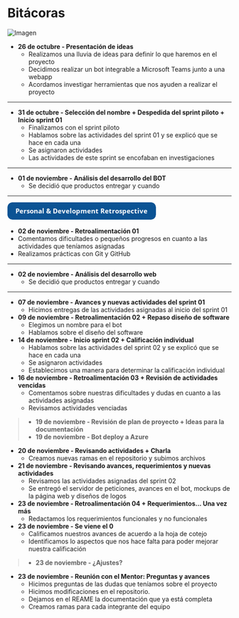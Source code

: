 # Bitácoras  

![Imagen](https://drive.google.com/file/d/14k2iprPKgyZAmmcC7UBP-yrJd5sPe5gz/view?usp=sharing)
- **26 de octubre - Presentación de ideas**
  - Realizamos una lluvia de ideas para definir lo que haremos en el proyecto
  - Decidimos realizar un bot integrable a Microsoft Teams junto a una webapp
  - Acordamos investigar herramientas que nos ayuden a realizar el proyecto
***
- **31 de octubre - Selección del nombre + Despedida del sprint piloto + Inicio sprint 01**
  - Finalizamos con el sprint piloto 
  - Hablamos sobre las actividades del sprint 01 y se explicó que se hace en cada una
  - Se asignaron actividades 
  - Las actividades de este sprint se encofaban en investigaciones
***
- **01 de noviembre - Análisis del desarrollo del BOT**
  - Se decidió que productos entregar y cuando
***
 ![Imagen](3.png)  
  - **02 de noviembre - Retroalimentación 01**
  - Comentamos dificultades o pequeños progresos en cuanto a las actividades que teníamos asignadas
  - Realizamos prácticas con Git y GitHub
***
- **02 de noviembre - Análisis del desarrollo web**
  - Se decidió que productos entregar y cuando
***
- **07 de noviembre - Avances y nuevas actividades del sprint 01**
  - Hicimos entregas de las actividades asignadas al inicio del sprint 01
- **09 de noviembre - Retroalimentación 02 + Repaso diseño de software**
  - Elegimos un nombre para el bot
  - Hablamos sobre el diseño del software
- **14 de noviembre - Inicio sprint 02 + Calificación individual**
  - Hablamos sobre las actividades del sprint 02 y se explicó que se hace en cada una
  - Se asignaron actividades
  - Establecimos una manera para determinar la calificación individual
- **16 de noviembre - Retroalimentación 03 + Revisión de actividades vencidas**
  - Comentamos sobre nuestras dificultades y dudas en cuanto a las actividades asignadas 
  - Revisamos actividades venciadas
> - **19 de noviembre - Revisión de plan de proyecto + Ideas para la documentación**
> - **19 de noviembre - Bot deploy a Azure** 
- **20 de noviembre - Revisando actividades + Charla**  
  - Creamos nuevas ramas en el repositorio y subimos archivos
- **21 de noviembre - Revisando avances, requerimientos y nuevas actividades**
  - Revisamos las actividades asignadas del sprint 02 
  - Se entregó el servidor de peticiones, avances en el bot, mockups de la página web y diseños de logos
- **23 de noviembre - Retroalimentación 04 + Requerimientos... Una vez más**
  - Redactamos los requerimientos funcionales y no funcionales
- **23 de noviembre - Se viene el 0**
  - Calificamos nuestros avances de acuerdo a la hoja de cotejo
  - Identificamos lo aspectos que nos hace falta para poder mejorar nuestra calificación
> - **23 de noviembre - ¿Ajustes?**
- **23 de noviembre - Reunión con el Mentor: Preguntas y avances**
  - Hicimos preguntas de las dudas que teníamos sobre el proyecto
  - Hicimos modificaciones en el repositorio. 
  - Dejamos en el REAME la documentación que ya está completa
  - Creamos ramas para cada integrante del equipo
